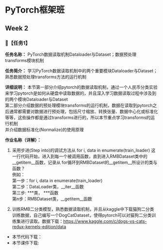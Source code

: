 # PyTorch框架班 

## Week 2

### 🛴【任务1】

**任务名称：**
PyTorch数据读取机制Dataloader与Dataset；数据预处理transforms模块机制

**任务简介：**
学习PyTorch数据读取机制中的两个重要模块Dataloader与Dataset；熟悉数据预处理transforms方法的运行机制

**详细说明：**
本节第一部分介绍pytorch的数据读取机制，通过一个人民币分类实验来学习pytorch是如何从硬盘中读取数据的，并且深入学习数据读取过程中涉及到的两个模块Dataloader与Dataset    
第二部分介绍数据的预处理模块transforms的运行机制，数据在读取到pytorch之后通常都需要对数据进行预处理，包括尺寸缩放、转换张量、数据中心化或标准化等等，这些操作都是通过transforms进行的，所以本节重点学习transforms的运行机制  
并介绍数据标准化(Normalize)的使用原理

**作业名称（详解）：**
1. 采用步进(Step into)的调试方法从 for i, data in enumerate(train_loader) 这一行代码开始，进入到每一个被调用函数，直到进入RMBDataset类中的__getitem__函数，记录从 for循环到RMBDataset的__getitem__所设计的类与函数？  
例如：  
第一步：for i, data in enumerate(train_loader)  
第二步：DataLoader类，__iter__函数  
第三步: ***类， ***函数  
第n步：RMBDataset类，__getitem__函数  

2. 训练RMB二分类模型，熟悉数据读取机制，并且从kaggle中下载猫狗二分类训练数据，自己编写一个DogCatDataset，使得pytorch可以对猫狗二分类训练集进行读取。数据下载：https://www.kaggle.com/c/dogs-vs-cats-redux-kernels-edition/data
- 本节代码下载：
- 本节课件下载:



